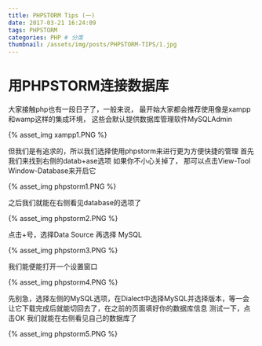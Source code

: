 ```yaml
---
title: PHPSTORM Tips (一)
date: 2017-03-21 16:24:09
tags: PHPSTORM
categories: PHP # 分类
thumbnail: /assets/img/posts/PHPSTORM-TIPS/1.jpg
---
```

# 用PHPSTORM连接数据库
大家接触php也有一段日子了，一般来说，
最开始大家都会推荐使用像是xampp和wamp这样的集成环境，
这些会默认提供数据库管理软件MySQLAdmin

{% asset_img xampp1.PNG %}

但我们是有追求的，所以我们选择使用phpstorm来进行更为方便快捷的管理
首先我们来找到右侧的datab+ase选项
如果你不小心关掉了， 那可以点击View-Tool Window-Database来开启它

{% asset_img phpstorm1.PNG %}

之后我们就能在右侧看见database的选项了

{% asset_img phpstorm2.PNG %}

点击+号，选择Data Source 再选择 MySQL

{% asset_img phpstorm3.PNG %}

我们能便能打开一个设置窗口

{% asset_img phpstorm4.PNG %}

先别急，选择左侧的MySQL选项，在Dialect中选择MySQL并选择版本，等一会让它下载完成后就能切回去了，在之前的页面填好你的数据库信息
测试一下，点击OK
我们就能在右侧看见自己的数据库了

{% asset_img phpstorm5.PNG %}